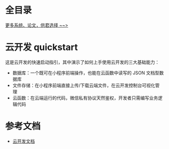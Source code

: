 # 全目录

[更多系统、论文，供君选择 ~~>](https://www.bitwise.net.cn)
# 云开发 quickstart

这是云开发的快速启动指引，其中演示了如何上手使用云开发的三大基础能力：

- 数据库：一个既可在小程序前端操作，也能在云函数中读写的 JSON 文档型数据库
- 文件存储：在小程序前端直接上传/下载云端文件，在云开发控制台可视化管理
- 云函数：在云端运行的代码，微信私有协议天然鉴权，开发者只需编写业务逻辑代码

# 参考文档

- [云开发文档](https://developers.weixin.qq.com/miniprogram/dev/wxcloud/basis/getting-started.html)

